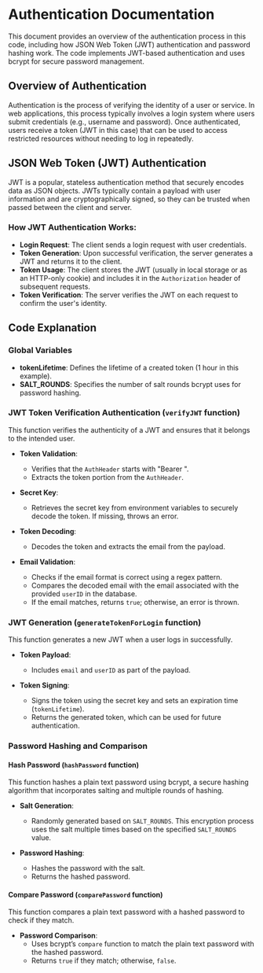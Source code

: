 # Authentication Documentation

This document provides an overview of the authentication process in this code, including how JSON Web Token (JWT) authentication and password hashing work. The code implements JWT-based authentication and uses bcrypt for secure password management.

## Overview of Authentication

Authentication is the process of verifying the identity of a user or service. In web applications, this process typically involves a login system where users submit credentials (e.g., username and password). Once authenticated, users receive a token (JWT in this case) that can be used to access restricted resources without needing to log in repeatedly.

## JSON Web Token (JWT) Authentication

JWT is a popular, stateless authentication method that securely encodes data as JSON objects. JWTs typically contain a payload with user information and are cryptographically signed, so they can be trusted when passed between the client and server.

### How JWT Authentication Works:

- **Login Request**: The client sends a login request with user credentials.
- **Token Generation**: Upon successful verification, the server generates a JWT and returns it to the client.
- **Token Usage**: The client stores the JWT (usually in local storage or as an HTTP-only cookie) and includes it in the `Authorization` header of subsequent requests.
- **Token Verification**: The server verifies the JWT on each request to confirm the user's identity.

## Code Explanation

### Global Variables

- **tokenLifetime**: Defines the lifetime of a created token (1 hour in this example).
- **SALT_ROUNDS**: Specifies the number of salt rounds bcrypt uses for password hashing.

### JWT Token Verification Authentication (`verifyJWT` function)

This function verifies the authenticity of a JWT and ensures that it belongs to the intended user.

- **Token Validation**:
  - Verifies that the `AuthHeader` starts with "Bearer ".
  - Extracts the token portion from the `AuthHeader`.

- **Secret Key**:
  - Retrieves the secret key from environment variables to securely decode the token. If missing, throws an error.

- **Token Decoding**:
  - Decodes the token and extracts the email from the payload.

- **Email Validation**:
  - Checks if the email format is correct using a regex pattern.
  - Compares the decoded email with the email associated with the provided `userID` in the database.
  - If the email matches, returns `true`; otherwise, an error is thrown.

### JWT Generation (`generateTokenForLogin` function)

This function generates a new JWT when a user logs in successfully.

- **Token Payload**:
  - Includes `email` and `userID` as part of the payload.

- **Token Signing**:
  - Signs the token using the secret key and sets an expiration time (`tokenLifetime`).
  - Returns the generated token, which can be used for future authentication.

### Password Hashing and Comparison

#### Hash Password (`hashPassword` function)

This function hashes a plain text password using bcrypt, a secure hashing algorithm that incorporates salting and multiple rounds of hashing.

- **Salt Generation**:
  - Randomly generated based on `SALT_ROUNDS`. This encryption process uses the salt multiple times based on the specified `SALT_ROUNDS` value.

- **Password Hashing**:
  - Hashes the password with the salt.
  - Returns the hashed password.

#### Compare Password (`comparePassword` function)

This function compares a plain text password with a hashed password to check if they match.

- **Password Comparison**:
  - Uses bcrypt’s `compare` function to match the plain text password with the hashed password.
  - Returns `true` if they match; otherwise, `false`.
